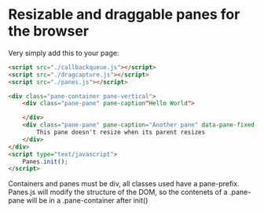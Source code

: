 # Resizable and draggable panes for the browser

Very simply add this to your page:

```html
<script src="./callbackqueue.js"></script>
<script src="./dragcapture.js"></script>
<script src="./panes.js"></script>

<div class="pane-container pane-vertical">
	<div class="pane-pane" pane-caption"Hello World">

	</div>
	<div class="pane-pane" pane-caption="Another pane" data-pane-fixed-width="300px">
		This pane doesn't resize when its parent resizes
	</div>
</div>
<script type="text/javascript">
	Panes.init();
</script>
```

Containers and panes must be div, all classes used have a pane-prefix. Panes.js will modify the structure of the DOM, so the contenets of a .pane-pane will be in a .pane-container after init()